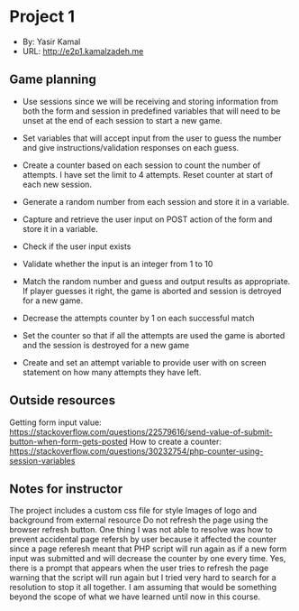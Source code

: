 # Project 1

- By: Yasir Kamal
- URL: <http://e2p1.kamalzadeh.me>

## Game planning

- Use sessions since we will be receiving and storing information from both the form and session in predefined variables that will need to be unset at the end of each session to start a new game.

- Set variables that will accept input from the user to guess the number and give instructions/validation responses on each guess.

- Create a counter based on each session to count the number of attempts. I have set the limit to 4 attempts. Reset counter at start of each new session.

- Generate a random number from each session and store it in a variable.

- Capture and retrieve the user input on POST action of the form and store it in a variable.

- Check if the user input exists

- Validate whether the input is an integer from 1 to 10

- Match the random number and guess and output results as appropriate. If player guesses it right, the game is aborted and session is detroyed for a new game.

- Decrease the attempts counter by 1 on each successful match

- Set the counter so that if all the attempts are used the game is aborted and the session is destroyed for a new game

- Create and set an attempt variable to provide user with on screen statement on how many attempts they have left.

## Outside resources

Getting form input value:
https://stackoverflow.com/questions/22579616/send-value-of-submit-button-when-form-gets-posted
How to create a counter:
https://stackoverflow.com/questions/30232754/php-counter-using-session-variables

## Notes for instructor

The project includes a custom css file for style
Images of logo and background from external resource
Do not refresh the page using the browser refresh button. One thing I was not able to resolve was how to prevent accidental page refersh by user because it affected the counter since a page referesh meant that PHP script will run again as if a new form input was submitted and will decrease the counter by one every time. Yes, there is a prompt that appears when the user tries to refresh the page warning that the script will run again but I tried very hard to search for a resolution to stop it all together. I am assuming that would be something beyond the scope of what we have learned until now in this course.
